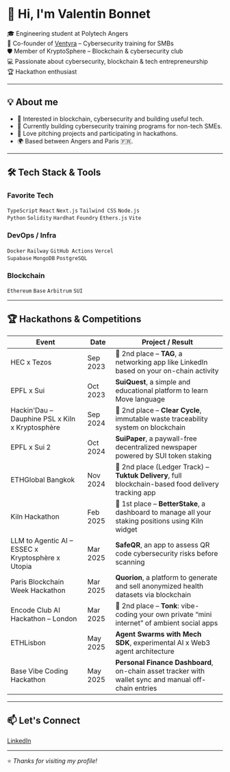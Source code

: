 # 👋 Hi, I'm Valentin Bonnet

🎓 Engineering student at Polytech Angers  
🚀 Co-founder of [Ventyra](https://ventyracyber.com) – Cybersecurity training for SMBs  
🛡️ Member of KryptoSphere – Blockchain & cybersecurity club  
💻 Passionate about cybersecurity, blockchain & tech entrepreneurship  
🏆 Hackathon enthusiast 

---

## 💡 About me

- 👀 Interested in blockchain, cybersecurity and building useful tech.
- 🧠 Currently building cybersecurity training programs for non-tech SMEs.
- 🎤 Love pitching projects and participating in hackathons.
- 🌍 Based between Angers and Paris 🇫🇷.

---

## 🛠 Tech Stack & Tools

### Favorite Tech

`TypeScript` `React` `Next.js` `Tailwind CSS` `Node.js`  
`Python` `Solidity` `Hardhat` `Foundry` `Ethers.js` `Vite`

### DevOps / Infra

`Docker` `Railway` `GitHub Actions` `Vercel`  
`Supabase` `MongoDB` `PostgreSQL`

### Blockchain

`Ethereum` `Base` `Arbitrum` `SUI`

---

## 🏆 Hackathons & Competitions

| Event                                             | Date         | Project / Result                                                                                          |
|--------------------------------------------------|--------------|-----------------------------------------------------------------------------------------------------------|
| HEC x Tezos                                       | Sep 2023     | 🥈 2nd place – **TAG**, a networking app like LinkedIn based on your on-chain activity                    |
| EPFL x Sui                                        | Oct 2023     | **SuiQuest**, a simple and educational platform to learn Move language                                    |
| Hackin'Dau – Dauphine PSL x Kiln x Kryptosphère  | Sep 2024     | 🥈 2nd place – **Clear Cycle**, immutable waste traceability system on blockchain                         |
| EPFL x Sui 2                                      | Oct 2024     | **SuiPaper**, a paywall-free decentralized newspaper powered by SUI token staking                         |
| ETHGlobal Bangkok                                 | Nov 2024     | 🥈 2nd place (Ledger Track) – **Tuktuk Delivery**, full blockchain-based food delivery tracking app        |
| Kiln Hackathon                                    | Feb 2025     | 🥇 1st place – **BetterStake**, a dashboard to manage all your staking positions using Kiln widget        |
| LLM to Agentic AI – ESSEC x Kryptosphère x Utopia| Mar 2025     | **SafeQR**, an app to assess QR code cybersecurity risks before scanning                                  |
| Paris Blockchain Week Hackathon                   | Mar 2025     | **Quorion**, a platform to generate and sell anonymized health datasets via blockchain                    |
| Encode Club AI Hackathon – London                 | Mar 2025     | 🥈 2nd place – **Tonk**: vibe-coding your own private “mini internet” of ambient social apps              |
| ETHLisbon                                         | May 2025     | **Agent Swarms with Mech SDK**, experimental AI x Web3 agent architecture                                |
| Base Vibe Coding Hackathon                        | May 2025     | **Personal Finance Dashboard**, on-chain asset tracker with wallet sync and manual off-chain entries      |


---

## 📫 Let's Connect

[LinkedIn](https://www.linkedin.com/in/valentin-bonnet/)  

---

⭐️ *Thanks for visiting my profile!*
